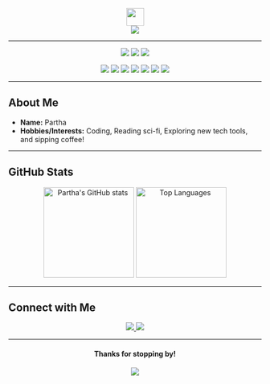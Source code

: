 <!--
  Fancy GitHub Profile README Template
  Feel free to remove any sections that you don’t like or need.
  Make sure to replace 'username' with your GitHub username.
-->

<!-- Profile Image & Intro -->
<p align="center">
  <img src="https://media.giphy.com/media/hvRJCLFzcasrR4ia7z/giphy.gif" width="35px"> 
  <br/>
  <img src="https://readme-typing-svg.herokuapp.com?size=22&duration=2500&color=36BFDC&center=true&vCenter=true&lines=Hey+there!+I'm+Partha;Welcome+to+my+GitHub+Profile!">
</p>

---

<!-- Badges and Quick Info -->
<p align="center">
  <img src="https://img.shields.io/badge/OS-Windows%20/%20macOS%20/%20Linux-blue?logo=linux">
  <img src="https://img.shields.io/github/followers/Partha0777?label=Follow&style=social">
  <img src="https://img.shields.io/github/stars/Partha0777?style=social">
</p>

<p align="center">
  <img src="https://img.shields.io/badge/-Koltin-3776AB?logo=kotlin&logoColor=white&style=flat-square">
  <img src="https://img.shields.io/badge/-Java-F7DF1E?logo=javas&logoColor=black&style=flat-square">
  <img src="https://img.shields.io/badge/-Dart-61DAFB?logo=Dart&logoColor=black&style=flat-square">
  <img src="https://img.shields.io/badge/-Android-339933?logo=Android&logoColor=white&style=flat-square">
    <img src="https://img.shields.io/badge/-Flutter-339933?logo=Flutter&logoColor=white&style=flat-square">
      <img src="https://img.shields.io/badge/-KMP-339933?logo=KMP&logoColor=white&style=flat-square">
  <img src="https://img.shields.io/badge/-Git-F05032?logo=git&logoColor=white&style=flat-square">
</p>

---

## About Me
- **Name:** Partha
- **Hobbies/Interests:** Coding, Reading sci-fi, Exploring new tech tools, and sipping coffee!

---

## GitHub Stats
<p align="center">
  <!-- Replace 'username' with your GitHub username -->
  <img height="180em" src="https://github-readme-stats.vercel.app/api?username=Partha0777&show_icons=true&theme=radical&count_private=true" alt="Partha's GitHub stats"/>
  <img height="180em" src="https://github-readme-stats.vercel.app/api/top-langs/?username=partha0777&layout=compact&langs_count=8&theme=radical" alt="Top Languages"/>
</p>

---


## Connect with Me 
<p align="center">
  <!-- Replace the links below with your actual socials -->
  <a href="https://linkedin.com/in/parthasarathi04" target="_blank">
    <img src="https://img.shields.io/badge/LinkedIn-%230077B5.svg?&style=flat-square&logo=linkedin&logoColor=white"/>
  </a>
  <a href="mailto:rps.parthasarathi@example.com" target="_blank">
    <img src="https://img.shields.io/badge/Email-D14836?&style=flat-square&logo=gmail&logoColor=white"/>
  </a>
</p>

---

<div align="center">

#### Thanks for stopping by! 

![](https://komarev.com/ghpvc/?username=username&color=blueviolet&style=flat-square)

</div>
